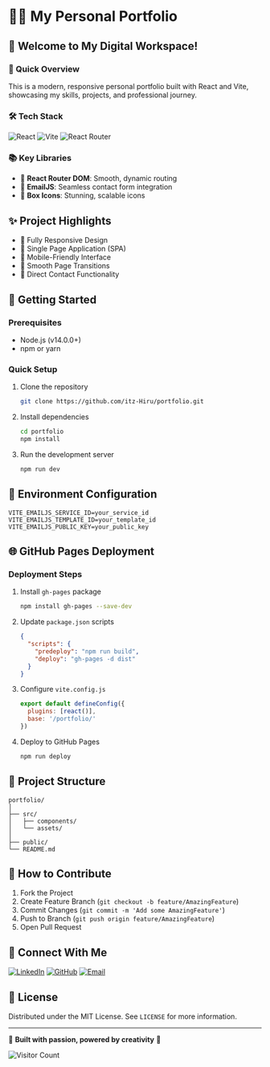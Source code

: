 # 👨‍💻 My Personal Portfolio 

## 🌟 Welcome to My Digital Workspace!

### 🚀 Quick Overview

This is a modern, responsive personal portfolio built with React and Vite, showcasing my skills, projects, and professional journey.

### 🛠 Tech Stack

![React](https://img.shields.io/badge/React-61DAFB?style=for-the-badge&logo=react&logoColor=black)
![Vite](https://img.shields.io/badge/Vite-646CFF?style=for-the-badge&logo=vite&logoColor=white)
![React Router](https://img.shields.io/badge/React_Router-CA4245?style=for-the-badge&logo=react-router&logoColor=white)

### 📚 Key Libraries

- 🔗 **React Router DOM**: Smooth, dynamic routing
- 📧 **EmailJS**: Seamless contact form integration
- 🎨 **Box Icons**: Stunning, scalable icons

## ✨ Project Highlights

- 🌈 Fully Responsive Design
- 🚀 Single Page Application (SPA)
- 📱 Mobile-Friendly Interface
- 🔌 Smooth Page Transitions
- 📨 Direct Contact Functionality

## 🚀 Getting Started

### Prerequisites

- Node.js (v14.0.0+)
- npm or yarn

### Quick Setup

1. Clone the repository
   ```bash
   git clone https://github.com/itz-Hiru/portfolio.git
   ```

2. Install dependencies
   ```bash
   cd portfolio
   npm install
   ```

3. Run the development server
   ```bash
   npm run dev
   ```

## 🔧 Environment Configuration

```
VITE_EMAILJS_SERVICE_ID=your_service_id
VITE_EMAILJS_TEMPLATE_ID=your_template_id
VITE_EMAILJS_PUBLIC_KEY=your_public_key
```

## 🌐 GitHub Pages Deployment

### Deployment Steps

1. Install `gh-pages` package
   ```bash
   npm install gh-pages --save-dev
   ```

2. Update `package.json` scripts
   ```json
   {
     "scripts": {
       "predeploy": "npm run build",
       "deploy": "gh-pages -d dist"
     }
   }
   ```

3. Configure `vite.config.js`
   ```javascript
   export default defineConfig({
     plugins: [react()],
     base: '/portfolio/'
   })
   ```

4. Deploy to GitHub Pages
   ```bash
   npm run deploy
   ```

## 🧩 Project Structure

```
portfolio/
│
├── src/
│   ├── components/
│   └── assets/
│
├── public/
└── README.md
```

## 🤝 How to Contribute

1. Fork the Project
2. Create Feature Branch (`git checkout -b feature/AmazingFeature`)
3. Commit Changes (`git commit -m 'Add some AmazingFeature'`)
4. Push to Branch (`git push origin feature/AmazingFeature`)
5. Open Pull Request

## 📧 Connect With Me

[![LinkedIn](https://img.shields.io/badge/LinkedIn-0077B5?style=for-the-badge&logo=linkedin&logoColor=white)](https://linkedin.com/in/hirumitha)
[![GitHub](https://img.shields.io/badge/GitHub-100000?style=for-the-badge&logo=github&logoColor=white)](https://github.com/itz-Hiru)
[![Email](https://img.shields.io/badge/Email-D14836?style=for-the-badge&logo=gmail&logoColor=white)](mailto:hirumithakuladewanew@gmail.com)

## 📄 License

Distributed under the MIT License. See `LICENSE` for more information.

---

🌈 **Built with passion, powered by creativity** 🚀

![Visitor Count](https://visitor-badge.laobi.icu/badge?page_id=itz-Hiru.portfolio)
